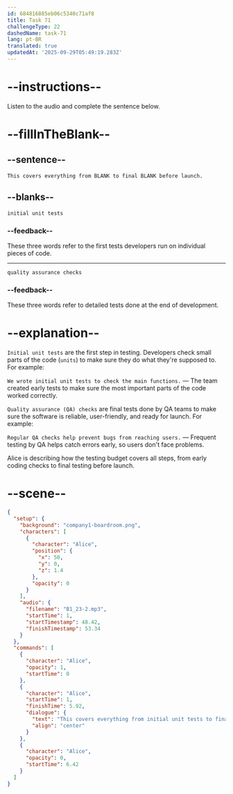 ```yaml
---
id: 684816885eb06c5340c71af8
title: Task 71
challengeType: 22
dashedName: task-71
lang: pt-BR
translated: true
updatedAt: '2025-09-29T05:49:19.283Z'
---
```


<!-- (audio) Alice: This covers everything from initial unit tests to final quality assurance checks before launch. -->

# --instructions--

Listen to the audio and complete the sentence below.

# --fillInTheBlank--

## --sentence--

`This covers everything from BLANK to final BLANK before launch.`

## --blanks--

`initial unit tests`

### --feedback--

These three words refer to the first tests developers run on individual pieces of code.

---

`quality assurance checks`

### --feedback--

These three words refer to detailed tests done at the end of development.

# --explanation--

`Initial unit tests` are the first step in testing. Developers check small parts of the code (`units`) to make sure they do what they're supposed to. For example:

`We wrote initial unit tests to check the main functions.` — The team created early tests to make sure the most important parts of the code worked correctly.

`Quality assurance (QA) checks` are final tests done by QA teams to make sure the software is reliable, user-friendly, and ready for launch. For example:

`Regular QA checks help prevent bugs from reaching users.` — Frequent testing by QA helps catch errors early, so users don't face problems.

Alice is describing how the testing budget covers all steps, from early coding checks to final testing before launch.

# --scene--

```json
{
  "setup": {
    "background": "company1-boardroom.png",
    "characters": [
      {
        "character": "Alice",
        "position": {
          "x": 50,
          "y": 0,
          "z": 1.4
        },
        "opacity": 0
      }
    ],
    "audio": {
      "filename": "B1_23-2.mp3",
      "startTime": 1,
      "startTimestamp": 48.42,
      "finishTimestamp": 53.34
    }
  },
  "commands": [
    {
      "character": "Alice",
      "opacity": 1,
      "startTime": 0
    },
    {
      "character": "Alice",
      "startTime": 1,
      "finishTime": 5.92,
      "dialogue": {
        "text": "This covers everything from initial unit tests to final quality assurance checks before launch.",
        "align": "center"
      }
    },
    {
      "character": "Alice",
      "opacity": 0,
      "startTime": 6.42
    }
  ]
}
```
